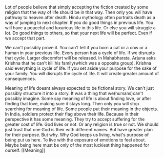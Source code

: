 Lot of people believe that simply accepting the fiction created by some religion that the way of life should be in that way. Then only you will have pathway to heaven after death. Hindu mythology often portraits death as a way of jumping to next chapter. If you do good things in previous life. You will have a peaceful and luxurious life in this life. Or else you will struggle a lot. Do good things to others, so that your next life will be perfect. Even if we accept that part.

We can't possibly prove it. You can't tell if you born a cat or a cow or a human in your previous life. Every person has a cycle of life. If we disrupts that cycle. Larger discomfort will be released. In Mahabharata, Arjuna asks Krishna that he can't kill his family(which was a opposite group). Krishna said everything is cycle of life. If you set aside your purpose for the sake of your family. You will disrupts the cycle of life. It will create greater amount of consequences. 

Meaning of life doesnt always expected to be fictional story. We can't just possibly structure it into a story. It was a thing that we(humans)can't possibly imagine. Some say meaning of life is about finding love, or after finding that love, making sure it stays long. Then only you will stop searching for meaning of life. Some people put their meaning in the objects. In India, soldiers protect their flag above their life. Because in their perspective it has some meaning. They try to accept suffering for the greater cost of life. God lives or not. Or any religion is true or not. We should just trust that one God is their with different names. But have greater plan for their purpose. But why. Why God keeps us living, what's purpose of being put us here. To live with the exposure of emotions to feel about. Maybe being here must be only of the most luckiest thing happened for ourself. [[Meaning]]